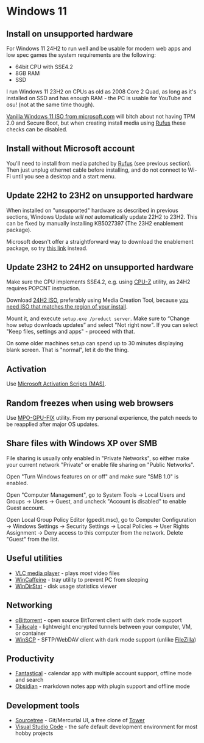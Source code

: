 # Windows 11

## Install on unsupported hardware

For Windows 11 24H2 to run well and be usable for modern web apps and low spec games the system requirements are the following:

- 64bit CPU with SSE4.2
- 8GB RAM
- SSD

I run Windows 11 23H2 on CPUs as old as 2008 Core 2 Quad, as long as it's installed on SSD and has enough RAM - the PC is usable for YouTube and osu! (not at the same time though).

[Vanilla Windows 11 ISO from microsoft.com](https://www.microsoft.com/en-us/software-download/windows11/) will bitch about not having TPM 2.0 and Secure Boot, but when creating install media using [Rufus](https://rufus.ie/en/) these checks can be disabled.

## Install without Microsoft account

You'll need to install from media patched by [Rufus](https://rufus.ie/en/) (see previous section). Then just unplug ethernet cable before installing, and do not connect to Wi-Fi until you see a desktop and a start menu.

## Update 22H2 to 23H2 on unsupported hardware

When installed on "unsupported" hardware as described in previous sections, Windows Update _will not_ automatically update 22H2 to 23H2. This can be fixed by manually installing KB5027397 (The 23H2 enablement package).

Microsoft doesn't offer a straightforward way to download the enablement package, so try [this link](https://www.xda-developers.com/windows-11-version-23h2-manual-install/) instead.

## Update 23H2 to 24H2 on unsupported hardware

Make sure the CPU implements SSE4.2, e.g. using [CPU-Z](https://www.cpuid.com/softwares/cpu-z.html) utility, as 24H2 requires POPCNT instruction.

Download [24H2 ISO](https://www.microsoft.com/en-us/software-download/windows11), preferably using Media Creation Tool, because [you need ISO that matches the region of your install](https://www.winhelponline.com/blog/keep-personal-files-and-apps-grayed-out-setup/).

Mount it, and execute `setup.exe /product server`. Make sure to “Change how setup downloads updates” and select "Not right now". If you can select "Keep files, settings and apps" - proceed with that.

On some older machines setup can spend up to 30 minutes displaying blank screen. That is "normal", let it do the thing.

## Activation

Use [Microsoft Activation Scripts (MAS)](https://github.com/massgravel/Microsoft-Activation-Scripts).

## Random freezes when using web browsers

Use [MPO-GPU-FIX](https://github.com/RedDot-3ND7355/MPO-GPU-FIX) utility. From my personal experience, the patch needs to be reapplied after major OS updates.

## Share files with Windows XP over SMB

File sharing is usually only enabled in "Private Networks", so either make your current network "Private" or enable file sharing on "Public Networks".

Open "Turn Windows features on or off" and make sure "SMB 1.0" is enabled.

Open "Computer Management", go to System Tools -> Local Users and Groups -> Users -> Guest, and uncheck "Account is disabled" to enable Guest account.

Open Local Group Policy Editor (gpedit.msc), go to Computer Configuration -> Windows Settings -> Security Settings -> Local Policies -> User Rights Assignment -> Deny access to this computer from the network. Delete "Guest" from the list.

## Useful utilities

- [VLC media player](https://www.videolan.org/vlc/) - plays _most_ video files
- [WinCaffeine](https://wincaffeine.jonaskohl.de/) - tray utility to prevent PC from sleeping
- [WinDirStat](https://windirstat.net/) - disk usage statistics viewer

## Networking

- [qBittorrent](https://www.qbittorrent.org/) - open source BitTorrent client with dark mode support
- [Tailscale](https://tailscale.com/) - lightweight encrypted tunnels between your computer, VM, or container
- [WinSCP](https://winscp.net/eng/index.php) - SFTP/WebDAV client with dark mode support (unlike [FileZilla](https://filezilla-project.org/))

## Productivity

- [Fantastical](https://flexibits.com/fantastical) - calendar app with multiple account support, offline mode and search
- [Obsidian](https://obsidian.md/) - markdown notes app with plugin support and offline mode

## Development tools

- [Sourcetree](https://www.sourcetreeapp.com/) - Git/Mercurial UI, a free clone of [Tower](https://www.git-tower.com/windows)
- [Visual Studio Code](https://code.visualstudio.com/) - the safe default development environment for most hobby projects
